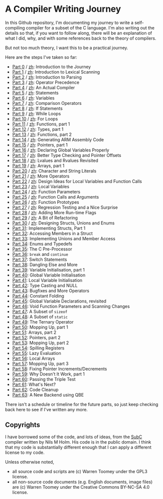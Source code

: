 # A Compiler Writing Journey

In this Github repository, I'm documenting my journey to write a
self-compiling compiler for a subset of the C language.
I'm also writing out the details so that,
if you want to follow along, there will be an explanation of what
I did, why, and with some references back to the theory of compilers.

But not too much theory, I want this to be a practical journey.

Here are the steps I've taken so far:

 + [Part  0](00_Introduction/Readme.md) / [zh](00_Introduction/Readme-zh.md):  Introduction to the Journey
 + [Part  1](01_Scanner/Readme.md) / [zh](01_Scanner/Readme-zh.md):       Introduction to Lexical Scanning
 + [Part  2](02_Parser/Readme.md) / [zh](02_Parser/Readme-zh.md):        Introduction to Parsing
 + [Part  3](03_Precedence/Readme.md) / [zh](03_Precedence/Readme-zh.md):    Operator Precedence
 + [Part  4](04_Assembly/Readme.md) / [zh](04_Assembly/Readme-zh.md):      An Actual Compiler
 + [Part  5](05_Statements/Readme.md) / [zh](05_Statements/Readme-zh.md):    Statements
 + [Part  6](06_Variables/Readme.md) / [zh](06_Variables/Readme-zh.md):     Variables
 + [Part  7](07_Comparisons/Readme.md) / [zh](07_Comparisons/Readme-zh.md):   Comparison Operators
 + [Part  8](08_If_Statements/Readme.md) / [zh](08_If_Statements/Readme-zh.md): If Statements
 + [Part  9](09_While_Loops/Readme.md) / [zh](09_While_Loops/Readme-zh.md):   While Loops
 + [Part 10](10_For_Loops/Readme.md) / [zh](10_For_Loops/Readme-zh.md):     For Loops
 + [Part 11](11_Functions_pt1/Readme.md) / [zh](11_Functions_pt1/Readme-zh.md): Functions, part 1
 + [Part 12](12_Types_pt1/Readme.md) / [zh](12_Types_pt1/Readme-zh.md):     Types, part 1
 + [Part 13](13_Functions_pt2/Readme.md) / [zh](13_Functions_pt2/Readme-zh.md): Functions, part 2
 + [Part 14](14_ARM_Platform/Readme.md) / [zh](14_ARM_Platform/Readme-zh.md):  Generating ARM Assembly Code
 + [Part 15](15_Pointers_pt1/Readme.md) / [zh](15_Pointers_pt1/Readme-zh.md):  Pointers, part 1
 + [Part 16](16_Global_Vars/Readme.md) / [zh](16_Global_Vars/Readme-zh.md):   Declaring Global Variables Properly
 + [Part 17](17_Scaling_Offsets/Readme.md) / [zh](17_Scaling_Offsets/Readme-zh.md): Better Type Checking and Pointer Offsets
 + [Part 18](18_Lvalues_Revisited/Readme.md) / [zh](18_Lvalues_Revisited/Readme-zh.md): Lvalues and Rvalues Revisited
 + [Part 19](19_Arrays_pt1/Readme.md) / [zh](19_Arrays_pt1/Readme-zh.md):    Arrays, part 1
 + [Part 20](20_Char_Str_Literals/Readme.md) / [zh](20_Char_Str_Literals/Readme-zh.md): Character and String Literals
 + [Part 21](21_More_Operators/Readme.md) / [zh](21_More_Operators/Readme-zh.md): More Operators
 + [Part 22](22_Design_Locals/Readme.md) / [zh](22_Design_Locals/Readme-zh.md): Design Ideas for Local Variables and Function Calls
 + [Part 23](23_Local_Variables/Readme.md) / [zh](23_Local_Variables/Readme-zh.md): Local Variables
 + [Part 24](24_Function_Params/Readme.md) / [zh](24_Function_Params/Readme-zh.md): Function Parameters
 + [Part 25](25_Function_Arguments/Readme.md) / [zh](25_Function_Arguments/Readme-zh.md): Function Calls and Arguments
 + [Part 26](26_Prototypes/Readme.md) / [zh](26_Prototypes/Readme-zh.md):    Function Prototypes
 + [Part 27](27_Testing_Errors/Readme.md) / [zh](27_Testing_Errors/Readme-zh.md): Regression Testing and a Nice Surprise
 + [Part 28](28_Runtime_Flags/Readme.md) / [zh](28_Runtime_Flag/Readme-zh.md): Adding More Run-time Flags
 + [Part 29](29_Refactoring/Readme.md) / [zh](29_Refactoring/Readme-zh.md):   A Bit of Refactoring
 + [Part 30](30_Design_Composites/Readme.md) / [zh](30_Design_Composites/Readme-zh.md): Designing Structs, Unions and Enums
 + [Part 31](31_Struct_Declarations/Readme.md): Implementing Structs, Part 1
 + [Part 32](32_Struct_Access_pt1/Readme.md): Accessing Members in a Struct
 + [Part 33](33_Unions/Readme.md):        Implementing Unions and Member Access
 + [Part 34](34_Enums_and_Typedefs/Readme.md): Enums and Typedefs
 + [Part 35](35_Preprocessor/Readme.md):  The C Pre-Processor
 + [Part 36](36_Break_Continue/Readme.md): `break` and `continue`
 + [Part 37](37_Switch/Readme.md):        Switch Statements
 + [Part 38](38_Dangling_Else/Readme.md): Dangling Else and More
 + [Part 39](39_Var_Initialisation_pt1/Readme.md): Variable Initialisation, part 1
 + [Part 40](40_Var_Initialisation_pt2/Readme.md): Global Variable Initialisation
 + [Part 41](41_Local_Var_Init/Readme.md): Local Variable Initialisation
 + [Part 42](42_Casting/Readme.md):       Type Casting and NULL
 + [Part 43](43_More_Operators/Readme.md): Bugfixes and More Operators
 + [Part 44](44_Fold_Optimisation/Readme.md): Constant Folding
 + [Part 45](45_Globals_Again/Readme.md): Global Variable Declarations, revisited
 + [Part 46](46_Void_Functions/Readme.md): Void Function Parameters and Scanning Changes
 + [Part 47](47_Sizeof/Readme.md):        A Subset of `sizeof`
 + [Part 48](48_Static/Readme.md):        A Subset of `static`
 + [Part 49](49_Ternary/Readme.md):       The Ternary Operator
 + [Part 50](50_Mop_up_pt1/Readme.md):    Mopping Up, part 1
 + [Part 51](51_Arrays_pt2/Readme.md):    Arrays, part 2
 + [Part 52](52_Pointers_pt2/Readme.md):  Pointers, part 2
 + [Part 53](53_Mop_up_pt2/Readme.md):    Mopping Up, part 2
 + [Part 54](54_Reg_Spills/Readme.md):    Spilling Registers
 + [Part 55](55_Lazy_Evaluation/Readme.md): Lazy Evaluation
 + [Part 56](56_Local_Arrays/Readme.md):  Local Arrays
 + [Part 57](57_Mop_up_pt3/Readme.md):    Mopping Up, part 3
 + [Part 58](58_Ptr_Increments/Readme.md): Fixing Pointer Increments/Decrements
 + [Part 59](59_WDIW_pt1/Readme.md):      Why Doesn't It Work, part 1
 + [Part 60](60_TripleTest/Readme.md):    Passing the Triple Test
 + [Part 61](61_What_Next/Readme.md):     What's Next?
 + [Part 62](62_Cleanup/Readme.md):       Code Cleanup
 + [Part 63](63_QBE/Readme.md):           A New Backend using QBE

There isn't a schedule or timeline for the future parts, so
just keep checking back here to see if I've written any more.

## Copyrights

I have borrowed some of the code, and lots of ideas, from the 
[SubC](http://www.t3x.org/subc/) compiler written by Nils M Holm.
His code is in the public domain. I think that my code is substantially
different enough that I can apply a different license to my code.

Unless otherwise noted,

 + all source code and scripts are (c) Warren Toomey under
   the GPL3 license.
 + all non-source code documents (e.g. English documents,
   image files) are (c) Warren Toomey under the Creative
   Commons BY-NC-SA 4.0 license.
